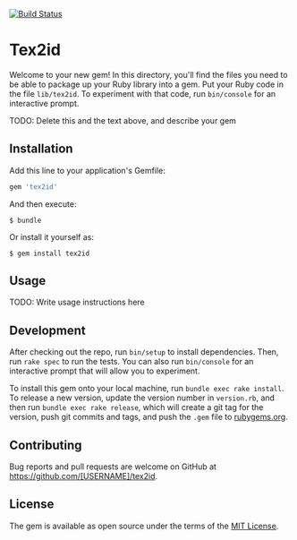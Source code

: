 [![Build Status](https://travis-ci.org/mrkn/tex2id.svg?branch=master)](https://travis-ci.org/mrkn/tex2id)

# Tex2id

Welcome to your new gem! In this directory, you'll find the files you need to be able to package up your Ruby library into a gem. Put your Ruby code in the file `lib/tex2id`. To experiment with that code, run `bin/console` for an interactive prompt.

TODO: Delete this and the text above, and describe your gem

## Installation

Add this line to your application's Gemfile:

```ruby
gem 'tex2id'
```

And then execute:

    $ bundle

Or install it yourself as:

    $ gem install tex2id

## Usage

TODO: Write usage instructions here

## Development

After checking out the repo, run `bin/setup` to install dependencies. Then, run `rake spec` to run the tests. You can also run `bin/console` for an interactive prompt that will allow you to experiment.

To install this gem onto your local machine, run `bundle exec rake install`. To release a new version, update the version number in `version.rb`, and then run `bundle exec rake release`, which will create a git tag for the version, push git commits and tags, and push the `.gem` file to [rubygems.org](https://rubygems.org).

## Contributing

Bug reports and pull requests are welcome on GitHub at https://github.com/[USERNAME]/tex2id.


## License

The gem is available as open source under the terms of the [MIT License](http://opensource.org/licenses/MIT).

